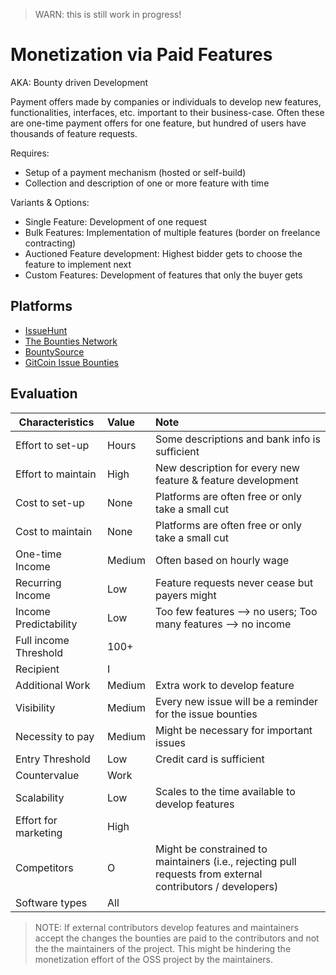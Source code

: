 > WARN: this is still work in progress!

# Monetization via Paid Features
AKA: Bounty driven Development

Payment offers made by companies or individuals to develop new features, functionalities, interfaces, etc. important to their business-case.
Often these are one-time payment offers for one feature, but hundred of users have thousands of feature requests.

Requires:
* Setup of a payment mechanism (hosted or self-build)
* Collection and description of one or more feature with time

Variants & Options:
* Single Feature: Development of one request
* Bulk Features: Implementation of multiple features (border on freelance contracting)
* Auctioned Feature development: Highest bidder gets to choose the feature to implement next
* Custom Features: Development of features that only the buyer gets

## Platforms
* [IssueHunt](https://issuehunt.io/)
* [The Bounties Network](https://bounties.network/)
* [BountySource](https://bountysource.com/)
* [GitCoin Issue Bounties](https://gitcoin.co/explorer/)

## Evaluation

| Characteristics                   | Value  | Note |
| --------------------------------- |:------ |:---- |
| Effort to set-up                  | Hours  | Some descriptions and bank info is sufficient
| Effort to maintain                | High   | New description for every new feature & feature development
| Cost to set-up                    | None   | Platforms are often free or only take a small cut
| Cost to maintain                  | None    | Platforms are often free or only take a small cut
| One-time Income                   | Medium | Often based on hourly wage
| Recurring Income                  | Low    | Feature requests never cease but payers might
| Income Predictability             | Low    | Too few features --> no users; Too many features --> no income
| Full income Threshold             | 100+   | 
| Recipient                         | I      | 
| Additional Work                   | Medium | Extra work to develop feature
| Visibility                        | Medium | Every new issue will be a reminder for the issue bounties
| Necessity to pay                  | Medium | Might be necessary for important issues 
| Entry Threshold                   | Low    | Credit card is sufficient
| Countervalue                      | Work   | 
| Scalability                       | Low    | Scales to the time available to develop features
| Effort for marketing              | High   | 
| Competitors                       | O      | Might be constrained to maintainers (i.e., rejecting pull requests from external contributors / developers)
| Software types                    | All    | 

> NOTE: If external contributors develop features and maintainers accept the changes the bounties are paid to the contributors and not the the maintainers of the project. This might be hindering the monetization effort of the OSS project by the maintainers.